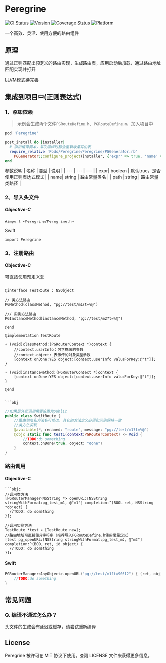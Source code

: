 # Peregrine

[![CI Status](https://img.shields.io/travis/BinaryParadise/Peregrine.svg?style=flat)](https://travis-ci.org/BinaryParadise/Peregrine)
[![Version](https://img.shields.io/cocoapods/v/Peregrine.svg?style=flat)](https://cocoapods.org/pods/Peregrine)
[![Coverage Status](https://coveralls.io/repos/github/BinaryParadise/Peregrine/badge.svg?branch=master)](https://coveralls.io/github/BinaryParadise/Peregrine?branch=master)
[![Platform](https://img.shields.io/cocoapods/p/Peregrine.svg?style=flat)](https://cocoapods.org/pods/Peregrine)



一个高效、灵活、使用方便的路由组件

## 原理

通过正则匹配出预定义的路由实现，生成路由表，应用启动后加载，通过路由地址匹配实现并打开

[~~LLVM模式待完善~~](LLVM.md)

## 集成到项目中(正则表达式)

### 1、添加依赖

> 示例会生成两个文件`PGRouteDefine.h`、`PGRouteDefine.m`，加入项目中

```ruby
pod 'Peregrine'

post_install do |installer|
  # 添加编译脚本，每次编译时都会重新收集路由表
  require_relative 'Pods/Peregrine/Peregrine/PGGenerator.rb'
    PGGenerator::configure_project(installer, {'expr' => true, 'name' => 'PGRouteDefine', 'path' => '${SRCROOT}/Peregrine'})
end
```

参数说明
| 名称 | 类型 | 说明 |
| --- | --- | --- |
| expr| boolean | 默认true，是否使用正则表达式模式 |
| name| string | 路由常量类名 |
| path | string | 路由常量类路径 |

### 2、导入头文件

##### Objective-C


```objc
#import <Peregrine/Peregrine.h>
```

Swift

```swif
import Peregrine
```



### 3、注册路由

#### Objective-C

可直接使用预定义宏

```objc

@interface TestRoute : NSObject

// 类方法路由
PGMethod(classMethod, "pg://test/m1?t=%@")

/// 实例方法路由
PGInstanceMethod(instanceMethod, "pg://test/m2?t=%@")

@end

@implementation TestRoute

+ (void)classMethod:(PGRouterContext *)context {
    //context.userInfo：包含携带的参数
    //context.object: 表示传的对象类型参数
    [context onDone:YES object:[context.userInfo valueForKey:@"t"]];
}

- (void)instanceMethod:(PGRouterContext *)context {
    [context onDone:YES object:[context.userInfo valueForKey:@"t"]];
}

@end


​```obj

```



```swift
//如果是外部调用需要设置为public
public class SwiftRoute {
  	//路由地址和方法名可修改，其它的方法定义必须和示例保持一致
  	//类方法实现
    @available(*, renamed: "route", message: "pg://test/m1?t=%@")
    @objc static func test1(context:PGRouterContext) -> Void {
        //TODO:do something
        context.onDone(true, object: "done")
    }
}
```

### 路由调用

#### Objective-C

```
​```objc
//调用类方法
[PGRouterManager<NSString *> openURL:[NSString stringWithFormat:pg_test_m1, @"m1"] completion:^(BOOL ret, NSString *object) {
  //TODO: do something
}];

//调用实例方法
TestRoute *test = [TestRoute new];
//路由地址可直接使用字符串（推荐导入PGRouteDefine.h使用常量定义）
[test pg_openURL:[NSString stringWithFormat:pg_test_m2, @"m2"] completion:^(BOOL ret, id object) {
  //TODO: do something
}];

```

#### Swift

```swift
PGRouterManager<AnyObject>.openURL("pg://test/m1?t=90812") { (ret, obj) in
    //TODO:do something                                          
}
```



## 常见问题

### Q. 编译不通过怎么办？

头文件的生成会有延迟或缓存，请尝试重新编译

## License

Peregrine 被许可在 MIT 协议下使用。查阅 LICENSE 文件来获得更多信息。
